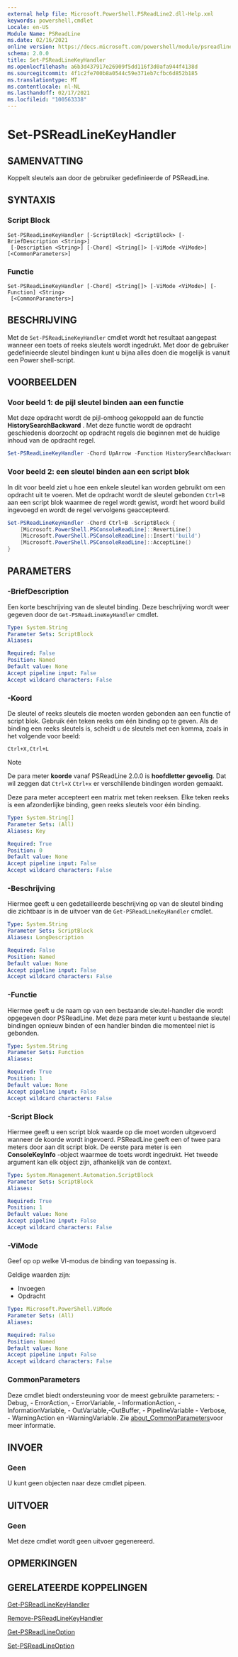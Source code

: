 ```yaml
---
external help file: Microsoft.PowerShell.PSReadLine2.dll-Help.xml
keywords: powershell,cmdlet
Locale: en-US
Module Name: PSReadLine
ms.date: 02/16/2021
online version: https://docs.microsoft.com/powershell/module/psreadline/set-psreadlinekeyhandler?view=powershell-7.1&WT.mc_id=ps-gethelp
schema: 2.0.0
title: Set-PSReadLineKeyHandler
ms.openlocfilehash: a6b3d437917e26909f5dd116f3d0afa944f4138d
ms.sourcegitcommit: 4f1c2fe700b8a0544c59e371eb7cfbc6d852b185
ms.translationtype: MT
ms.contentlocale: nl-NL
ms.lasthandoff: 02/17/2021
ms.locfileid: "100563338"
---
```

# Set-PSReadLineKeyHandler

## SAMENVATTING
Koppelt sleutels aan door de gebruiker gedefinieerde of PSReadLine.

## SYNTAXIS

### Script Block

```
Set-PSReadLineKeyHandler [-ScriptBlock] <ScriptBlock> [-BriefDescription <String>]
 [-Description <String>] [-Chord] <String[]> [-ViMode <ViMode>] [<CommonParameters>]
```

### Functie

```
Set-PSReadLineKeyHandler [-Chord] <String[]> [-ViMode <ViMode>] [-Function] <String>
 [<CommonParameters>]
```

## BESCHRIJVING

Met de `Set-PSReadLineKeyHandler` cmdlet wordt het resultaat aangepast wanneer een toets of reeks sleutels wordt ingedrukt. Met door de gebruiker gedefinieerde sleutel bindingen kunt u bijna alles doen die mogelijk is vanuit een Power shell-script.

## VOORBEELDEN

### Voor beeld 1: de pijl sleutel binden aan een functie

Met deze opdracht wordt de pijl-omhoog gekoppeld aan de functie **HistorySearchBackward** . Met deze functie wordt de opdracht geschiedenis doorzocht op opdracht regels die beginnen met de huidige inhoud van de opdracht regel.

```powershell
Set-PSReadLineKeyHandler -Chord UpArrow -Function HistorySearchBackward
```

### Voor beeld 2: een sleutel binden aan een script blok

In dit voor beeld ziet u hoe een enkele sleutel kan worden gebruikt om een opdracht uit te voeren. Met de opdracht wordt de sleutel gebonden `Ctrl+B` aan een script blok waarmee de regel wordt gewist, wordt het woord build ingevoegd en wordt de regel vervolgens geaccepteerd.

```powershell
Set-PSReadLineKeyHandler -Chord Ctrl+B -ScriptBlock {
    [Microsoft.PowerShell.PSConsoleReadLine]::RevertLine()
    [Microsoft.PowerShell.PSConsoleReadLine]::Insert('build')
    [Microsoft.PowerShell.PSConsoleReadLine]::AcceptLine()
}
```

## PARAMETERS

### -BriefDescription

Een korte beschrijving van de sleutel binding. Deze beschrijving wordt weer gegeven door de `Get-PSReadLineKeyHandler` cmdlet.

```yaml
Type: System.String
Parameter Sets: ScriptBlock
Aliases:

Required: False
Position: Named
Default value: None
Accept pipeline input: False
Accept wildcard characters: False
```

### -Koord

De sleutel of reeks sleutels die moeten worden gebonden aan een functie of script blok. Gebruik één teken reeks om één binding op te geven. Als de binding een reeks sleutels is, scheidt u de sleutels met een komma, zoals in het volgende voor beeld:

`Ctrl+X,Ctrl+L`

> [!NOTE]
> De para meter **koorde** vanaf PSReadLine 2.0.0 is **hoofdletter gevoelig**. Dat wil zeggen dat `Ctrl+X` `Ctrl+x` er verschillende bindingen worden gemaakt.

Deze para meter accepteert een matrix met teken reeksen. Elke teken reeks is een afzonderlijke binding, geen reeks sleutels voor één binding.

```yaml
Type: System.String[]
Parameter Sets: (All)
Aliases: Key

Required: True
Position: 0
Default value: None
Accept pipeline input: False
Accept wildcard characters: False
```

### -Beschrijving

Hiermee geeft u een gedetailleerde beschrijving op van de sleutel binding die zichtbaar is in de uitvoer van de `Get-PSReadLineKeyHandler` cmdlet.

```yaml
Type: System.String
Parameter Sets: ScriptBlock
Aliases: LongDescription

Required: False
Position: Named
Default value: None
Accept pipeline input: False
Accept wildcard characters: False
```

### -Functie

Hiermee geeft u de naam op van een bestaande sleutel-handler die wordt opgegeven door PSReadLine. Met deze para meter kunt u bestaande sleutel bindingen opnieuw binden of een handler binden die momenteel niet is gebonden.

```yaml
Type: System.String
Parameter Sets: Function
Aliases:

Required: True
Position: 1
Default value: None
Accept pipeline input: False
Accept wildcard characters: False
```

### -Script Block

Hiermee geeft u een script blok waarde op die moet worden uitgevoerd wanneer de koorde wordt ingevoerd. PSReadLine geeft een of twee para meters door aan dit script blok. De eerste para meter is een **ConsoleKeyInfo** -object waarmee de toets wordt ingedrukt. Het tweede argument kan elk object zijn, afhankelijk van de context.

```yaml
Type: System.Management.Automation.ScriptBlock
Parameter Sets: ScriptBlock
Aliases:

Required: True
Position: 1
Default value: None
Accept pipeline input: False
Accept wildcard characters: False
```

### -ViMode

Geef op op welke VI-modus de binding van toepassing is.

Geldige waarden zijn:

- Invoegen
- Opdracht

```yaml
Type: Microsoft.PowerShell.ViMode
Parameter Sets: (All)
Aliases:

Required: False
Position: Named
Default value: None
Accept pipeline input: False
Accept wildcard characters: False
```

### CommonParameters

Deze cmdlet biedt ondersteuning voor de meest gebruikte parameters: -Debug, - ErrorAction, - ErrorVariable, - InformationAction, -InformationVariable, - OutVariable,-OutBuffer, - PipelineVariable - Verbose, - WarningAction en -WarningVariable. Zie [about_CommonParameters](https://go.microsoft.com/fwlink/?LinkID=113216)voor meer informatie.

## INVOER

### Geen

U kunt geen objecten naar deze cmdlet pipeen.

## UITVOER

### Geen

Met deze cmdlet wordt geen uitvoer gegenereerd.

## OPMERKINGEN

## GERELATEERDE KOPPELINGEN

[Get-PSReadLineKeyHandler](Get-PSReadLineKeyHandler.md)

[Remove-PSReadLineKeyHandler](Remove-PSReadLineKeyHandler.md)

[Get-PSReadLineOption](Get-PSReadLineOption.md)

[Set-PSReadLineOption](Set-PSReadLineOption.md)

